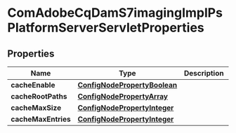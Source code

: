 

# ComAdobeCqDamS7imagingImplPsPlatformServerServletProperties

## Properties

Name | Type | Description | Notes
------------ | ------------- | ------------- | -------------
**cacheEnable** | [**ConfigNodePropertyBoolean**](ConfigNodePropertyBoolean.md) |  |  [optional]
**cacheRootPaths** | [**ConfigNodePropertyArray**](ConfigNodePropertyArray.md) |  |  [optional]
**cacheMaxSize** | [**ConfigNodePropertyInteger**](ConfigNodePropertyInteger.md) |  |  [optional]
**cacheMaxEntries** | [**ConfigNodePropertyInteger**](ConfigNodePropertyInteger.md) |  |  [optional]



